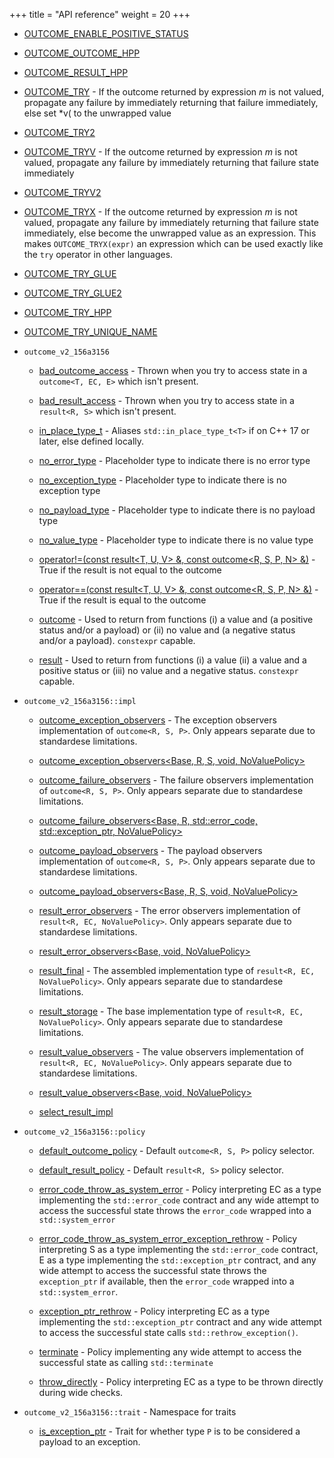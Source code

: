 +++
title = "API reference"
weight = 20
+++
  - [OUTCOME\_ENABLE\_POSITIVE\_STATUS](doc_result.md#result.hpp "OUTCOME_ENABLE_POSITIVE_STATUS")

  - [OUTCOME\_OUTCOME\_HPP](doc_outcome.md#outcome.hpp "OUTCOME_OUTCOME_HPP")

  - [OUTCOME\_RESULT\_HPP](doc_result.md#result.hpp "OUTCOME_RESULT_HPP")

  - [OUTCOME\_TRY](doc_try.md#OUTCOME_TRY "OUTCOME_TRY") - If the outcome returned by expression *m* is not valued, propagate any failure by immediately returning that failure immediately, else set \*v( to the unwrapped value

  - [OUTCOME\_TRY2](doc_try.md#try.hpp "OUTCOME_TRY2")

  - [OUTCOME\_TRYV](doc_try.md#OUTCOME_TRYV "OUTCOME_TRYV") - If the outcome returned by expression *m* is not valued, propagate any failure by immediately returning that failure state immediately

  - [OUTCOME\_TRYV2](doc_try.md#try.hpp "OUTCOME_TRYV2")

  - [OUTCOME\_TRYX](doc_try.md#OUTCOME_TRYX "OUTCOME_TRYX") - If the outcome returned by expression *m* is not valued, propagate any failure by immediately returning that failure state immediately, else become the unwrapped value as an expression. This makes `OUTCOME_TRYX(expr)` an expression which can be used exactly like the `try` operator in other languages.

  - [OUTCOME\_TRY\_GLUE](doc_try.md#try.hpp "OUTCOME_TRY_GLUE")

  - [OUTCOME\_TRY\_GLUE2](doc_try.md#try.hpp "OUTCOME_TRY_GLUE2")

  - [OUTCOME\_TRY\_HPP](doc_try.md#try.hpp "OUTCOME_TRY_HPP")

  - [OUTCOME\_TRY\_UNIQUE\_NAME](doc_try.md#try.hpp "OUTCOME_TRY_UNIQUE_NAME")

  - `outcome_v2_156a3156`
    
      - [bad\_outcome\_access](doc_outcome.md#outcome_v2_156a3156::bad_outcome_access "outcome_v2_156a3156::bad_outcome_access") - Thrown when you try to access state in a `outcome<T, EC, E>` which isn't present.
    
      - [bad\_result\_access](doc_result.md#outcome_v2_156a3156::bad_result_access "outcome_v2_156a3156::bad_result_access") - Thrown when you try to access state in a `result<R, S>` which isn't present.
    
      - [in\_place\_type\_t](doc_result.md#outcome_v2_156a3156::in_place_type_t-T- "outcome_v2_156a3156::in_place_type_t\<T\>") - Aliases `std::in_place_type_t<T>` if on C++ 17 or later, else defined locally.
    
      - [no\_error\_type](doc_result.md#outcome_v2_156a3156::no_error_type "outcome_v2_156a3156::no_error_type") - Placeholder type to indicate there is no error type
    
      - [no\_exception\_type](doc_outcome.md#outcome_v2_156a3156::no_exception_type "outcome_v2_156a3156::no_exception_type") - Placeholder type to indicate there is no exception type
    
      - [no\_payload\_type](doc_outcome.md#outcome_v2_156a3156::no_payload_type "outcome_v2_156a3156::no_payload_type") - Placeholder type to indicate there is no payload type
    
      - [no\_value\_type](doc_result.md#outcome_v2_156a3156::no_value_type "outcome_v2_156a3156::no_value_type") - Placeholder type to indicate there is no value type
    
      - [operator\!=(const result\<T, U, V\> &, const outcome\<R, S, P, N\> &)](doc_outcome.md#outcome_v2_156a3156::operator!=(constresult-T,U,V-&,constoutcome-R,S,P,N-&) "outcome_v2_156a3156::operator!=(const result\<T, U, V\> &, const outcome\<R, S, P, N\> &)") - True if the result is not equal to the outcome
    
      - [operator==(const result\<T, U, V\> &, const outcome\<R, S, P, N\> &)](doc_outcome.md#outcome_v2_156a3156::operator==(constresult-T,U,V-&,constoutcome-R,S,P,N-&) "outcome_v2_156a3156::operator==(const result\<T, U, V\> &, const outcome\<R, S, P, N\> &)") - True if the result is equal to the outcome
    
      - [outcome](doc_outcome.md#outcome_v2_156a3156::outcome-R,S,P,NoValuePolicy- "outcome_v2_156a3156::outcome\<R, S, P, NoValuePolicy\>") - Used to return from functions (i) a value and (a positive status and/or a payload) or (ii) no value and (a negative status and/or a payload). `constexpr` capable.
    
      - [result](doc_result.md#outcome_v2_156a3156::result-R,S,NoValuePolicy- "outcome_v2_156a3156::result\<R, S, NoValuePolicy\>") - Used to return from functions (i) a value (ii) a value and a positive status or (iii) no value and a negative status. `constexpr` capable.

  - `outcome_v2_156a3156::impl`
    
      - [outcome\_exception\_observers](doc_outcome.md#outcome_v2_156a3156::impl::outcome_exception_observers-Base,R,S,P,NoValuePolicy- "outcome_v2_156a3156::impl::outcome_exception_observers\<Base, R, S, P, NoValuePolicy\>") - The exception observers implementation of `outcome<R, S, P>`. Only appears separate due to standardese limitations.
    
      - [outcome\_exception\_observers\<Base, R, S, void, NoValuePolicy\>](doc_outcome.md#outcome.hpp "outcome_v2_156a3156::impl::outcome_exception_observers\<Base, R, S, void, NoValuePolicy\>")
    
      - [outcome\_failure\_observers](doc_outcome.md#outcome_v2_156a3156::impl::outcome_failure_observers-Base,R,S,P,NoValuePolicy- "outcome_v2_156a3156::impl::outcome_failure_observers\<Base, R, S, P, NoValuePolicy\>") - The failure observers implementation of `outcome<R, S, P>`. Only appears separate due to standardese limitations.
    
      - [outcome\_failure\_observers\<Base, R, std::error\_code, std::exception\_ptr, NoValuePolicy\>](doc_outcome.md#outcome.hpp "outcome_v2_156a3156::impl::outcome_failure_observers\<Base, R, std::error_code, std::exception_ptr, NoValuePolicy\>")
    
      - [outcome\_payload\_observers](doc_outcome.md#outcome_v2_156a3156::impl::outcome_payload_observers-Base,R,S,P,NoValuePolicy- "outcome_v2_156a3156::impl::outcome_payload_observers\<Base, R, S, P, NoValuePolicy\>") - The payload observers implementation of `outcome<R, S, P>`. Only appears separate due to standardese limitations.
    
      - [outcome\_payload\_observers\<Base, R, S, void, NoValuePolicy\>](doc_outcome.md#outcome.hpp "outcome_v2_156a3156::impl::outcome_payload_observers\<Base, R, S, void, NoValuePolicy\>")
    
      - [result\_error\_observers](doc_result.md#outcome_v2_156a3156::impl::result_error_observers-Base,EC,NoValuePolicy- "outcome_v2_156a3156::impl::result_error_observers\<Base, EC, NoValuePolicy\>") - The error observers implementation of `result<R, EC, NoValuePolicy>`. Only appears separate due to standardese limitations.
    
      - [result\_error\_observers\<Base, void, NoValuePolicy\>](doc_result.md#result.hpp "outcome_v2_156a3156::impl::result_error_observers\<Base, void, NoValuePolicy\>")
    
      - [result\_final](doc_result.md#outcome_v2_156a3156::impl::result_final-R,S,NoValuePolicy- "outcome_v2_156a3156::impl::result_final\<R, S, NoValuePolicy\>") - The assembled implementation type of `result<R, EC, NoValuePolicy>`. Only appears separate due to standardese limitations.
    
      - [result\_storage](doc_result.md#outcome_v2_156a3156::impl::result_storage-R,EC,NoValuePolicy- "outcome_v2_156a3156::impl::result_storage\<R, EC, NoValuePolicy\>") - The base implementation type of `result<R, EC, NoValuePolicy>`. Only appears separate due to standardese limitations.
    
      - [result\_value\_observers](doc_result.md#outcome_v2_156a3156::impl::result_value_observers-Base,R,NoValuePolicy- "outcome_v2_156a3156::impl::result_value_observers\<Base, R, NoValuePolicy\>") - The value observers implementation of `result<R, EC, NoValuePolicy>`. Only appears separate due to standardese limitations.
    
      - [result\_value\_observers\<Base, void, NoValuePolicy\>](doc_result.md#result.hpp "outcome_v2_156a3156::impl::result_value_observers\<Base, void, NoValuePolicy\>")
    
      - [select\_result\_impl](doc_result.md#result.hpp "outcome_v2_156a3156::impl::select_result_impl\<R, EC, NoValuePolicy\>")

  - `outcome_v2_156a3156::policy`
    
      - [default\_outcome\_policy](doc_outcome.md#outcome_v2_156a3156::policy::default_outcome_policy-R,S,P- "outcome_v2_156a3156::policy::default_outcome_policy\<R, S, P\>") - Default `outcome<R, S, P>` policy selector.
    
      - [default\_result\_policy](doc_result.md#outcome_v2_156a3156::policy::default_result_policy-EC- "outcome_v2_156a3156::policy::default_result_policy\<EC\>") - Default `result<R, S>` policy selector.
    
      - [error\_code\_throw\_as\_system\_error](doc_result.md#outcome_v2_156a3156::policy::error_code_throw_as_system_error-EC- "outcome_v2_156a3156::policy::error_code_throw_as_system_error\<EC\>") - Policy interpreting EC as a type implementing the `std::error_code` contract and any wide attempt to access the successful state throws the `error_code` wrapped into a `std::system_error`
    
      - [error\_code\_throw\_as\_system\_error\_exception\_rethrow](doc_outcome.md#outcome_v2_156a3156::policy::error_code_throw_as_system_error_exception_rethrow-R,S,P- "outcome_v2_156a3156::policy::error_code_throw_as_system_error_exception_rethrow\<R, S, P\>") - Policy interpreting S as a type implementing the `std::error_code` contract, E as a type implementing the `std::exception_ptr` contract, and any wide attempt to access the successful state throws the `exception_ptr` if available, then the `error_code` wrapped into a `std::system_error`.
    
      - [exception\_ptr\_rethrow](doc_result.md#outcome_v2_156a3156::policy::exception_ptr_rethrow-EC- "outcome_v2_156a3156::policy::exception_ptr_rethrow\<EC\>") - Policy interpreting EC as a type implementing the `std::exception_ptr` contract and any wide attempt to access the successful state calls `std::rethrow_exception()`.
    
      - [terminate](doc_result.md#outcome_v2_156a3156::policy::terminate "outcome_v2_156a3156::policy::terminate") - Policy implementing any wide attempt to access the successful state as calling `std::terminate`
    
      - [throw\_directly](doc_result.md#outcome_v2_156a3156::policy::throw_directly-EC- "outcome_v2_156a3156::policy::throw_directly\<EC\>") - Policy interpreting EC as a type to be thrown directly during wide checks.

  - `outcome_v2_156a3156::trait` - Namespace for traits
    
      - [is\_exception\_ptr](doc_outcome.md#outcome_v2_156a3156::trait::is_exception_ptr-P- "outcome_v2_156a3156::trait::is_exception_ptr\<P\>") - Trait for whether type `P` is to be considered a payload to an exception.
